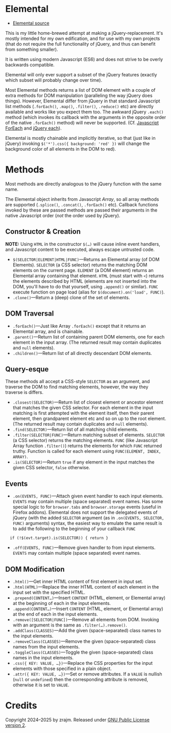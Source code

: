 # Elemental

* [Elemental source]

This is my little home-brewed attempt at making a jQuery-replacement. It's
mostly intended for my own edification, and for use with my own projects (that
do not require the full functionality of jQuery, and thus can benefit from
something smaller).

It is written using modern Javascript (ES6) and does not strive to be overly
backwards compatible.

Elemental will only ever support a subset of the jQuery features (exactly which
subset will probably change over time).

Most Elemental methods returns a list of DOM element with a couple of extra
methods for DOM manipulation (paralleling the way jQuery does things). However,
Elemental differ from jQuery in that standard Javascript list methods
(`.forEach()`, `.map()`, `.filter()`, `.reduce()` etc) are directly available
and works like you expect them too. The awkward jQuery `.each()` method (which
invokes its callback with the arguments in the opposite order of the native
`.forEach()` method) will never be supported. (Cf. [Javascript ForEach] and
[jQuery each]).

Elemental is mostly chainable and implicitly iterative, so that (just like in
jQuery) invoking `$('*').css({ background: 'red' })` will change the background
color of all elements in the DOM to red).


# Methods

Most methods are directly analogous to the jQuery function with the same name.

The Elemental object inherits from Javascript *Array*, so all array methods are
supported (`.splice()`, `.concat()`, `.forEach()` etc). Callback functions
invoked by these are passed methods are passed their arguments in the native
Javascript order (*not* the order used by jQuery).


## Constructor & Creation

**NOTE:** Using `HTML` in the constructor `$(…)` will cause inline event
handlers, and Javascript content to be executed, always escape untrusted code.

* `$(SELECTOR|ELEMENT|HTML|FUNC)`—Returns an Elemental array (of DOM Elements).
  `SELECTOR` (a CSS selector) returns the matching DOM elements on the current
  page. `ELEMENT` (a DOM element) returns an Elemental array containing that
  element. `HTML` (must start with `<`) returns the elements described by HTML
  (elements are not inserted into the DOM, you'll have to do that yourself,
  using `.append()` or similar). `FUNC` execute function on page load (alias
  for `$(document).on('load', FUNC)`).
* `.clone()`—Return a (deep) clone of the set of elements.


## DOM Traversal

* `.forEach()`—Just like Array `.forEach()` except that it returns an Elemental
  array, and is chainable.
* `.parent()`—Return list of containing parent DOM elements, one for each
  element in the input array. (The returned result may contain duplicates and
  `null` elements).
* `.children()`—Return list of all directly descendant DOM elements.


## Query-esque

These methods all accept a CSS-style `SELECTOR` as an argument, and traverse
the DOM to find matching elements, however, the way they traverse is differs.

* `.closest(SELECTOR)`—Return list of closest element or ancestor element that
  matches the given CSS selector. For each element in the input matching is
  first attempted with the element itself, then their parent element, then
  grandparent element etc and so on up to the root element. (The returned
  result may contain duplicates and `null` elements).
* `.find(SELECTOR)`—Return list of all matching child elements.
* `.filter(SELECTOR|FUNC)`—Return matching subset of elements. `SELECTOR` (a
  CSS selector) returns the matching elements. `FUNC` (like Javascript Array
  function `.filter()`) returns the elements for which `FUNC` returned truthy.
  Function is called for each element using `FUNC(ELEMENT, INDEX, ARRAY)`.
* `.is(SELECTOR)`—Return `true` if any element in the input matches the given
  CSS selector, `false` otherwise.


## Events

* `.on(EVENTS, FUNC)`—Attach given event handler to each input elements.
  `EVENTS` may contain multiple (space separated) event names. Has some special
  logic to for `browser.tabs` and `browser.storage` events (useful in Firefox
  addons). Elemental does not support the delegated events of jQuery (with the
  added `SELECTOR` argument (as in `.on(EVENTS, SELECTOR, FUNC)` arguments)
  syntax, the easiest way to emulate the same result is to add the following to
  the beginning of your callback `FUNC`
```
  if (!$(evt.target).is(SELECTOR)) { return }
```
* `.off(EVENTS, FUNC)`—Remove given handler to from input elements. `EVENTS`
  may contain multiple (space separated) event names.


## DOM Modification

* `.html()`—Get inner HTML content of first element in input set.
* `.html(HTML)`—Replace the inner HTML content of each element in the input set
  with the specified HTML.
* `.prepend(CONTENT…)`—Insert `CONTENT` (HTML, element, or Elemental array) at
  the beginning of each in the input elements.
* `.append(CONTENT…)`—Insert `CONTENT` (HTML, element, or Elemental array) at
  the end of each in the input elements.
* `.remove([SELECTOR|FUNC])`—Remove all elements from DOM. Invoking with an
  argument is the same as `.filter(…).remove()`.
* `.addClass(CLASSES)`—Add the given (space-separated) class names to the input
  elements.
* `.removeClass(CLASSES)`—Remove the given (space-separated) class names from
  the input elements.
* `.toggleClass(CLASSES)`—Toggle the given (space-separated) class names in the
  input elements.
* `.css({ KEY: VALUE, …})`—Replace the CSS properties for the input elements
  with those specified in a plain object.
* `.attr({ KEY: VALUE, …})`—Set or remove attributes. If a `VALUE` is nullish
  (`null` or `undefined`) then the corresponding attribute is removed,
  otherwise it is set to `VALUE`.


# Credits

Copyright 2024–2025 by zrajm. Released under [GNU Public License version
2][GPLv2].

[GPLv2]: ./LICENSE.txt
[Javascript ForEach]: https://developer.mozilla.org/en-US/docs/Web/JavaScript/Reference/Global_Objects/Array/forEach "Javascript .forEach() Documentation"
[jQuery each]: https://api.jquery.com/each/ "jQuery .each() Documentation"
[Elemental source]: https://raw.githubusercontent.com/zrajm/elemental/refs/heads/main/elemental.mjs "Elemental Source Code"

<!--EOF-->
